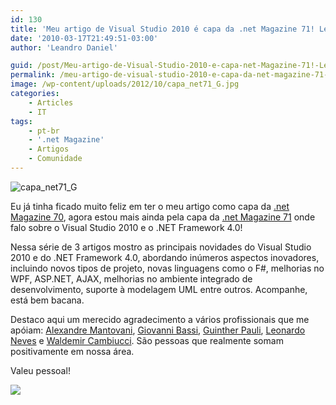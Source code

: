 ```yaml
---
id: 130
title: 'Meu artigo de Visual Studio 2010 é capa da .net Magazine 71! Legal!!!'
date: '2010-03-17T21:49:51-03:00'
author: 'Leandro Daniel'

guid: /post/Meu-artigo-de-Visual-Studio-2010-e-capa-net-Magazine-71!-Legal!!!.aspx
permalink: /meu-artigo-de-visual-studio-2010-e-capa-da-net-magazine-71-legal/
image: /wp-content/uploads/2012/10/capa_net71_G.jpg
categories:
    - Articles
    - IT
tags:
    - pt-br
    - '.net Magazine'
    - Artigos
    - Comunidade
---
```


![capa_net71_G](http://leandrodaniel.com/pics/capa_net71_G_2.jpg "capa_net71_G")

Eu já tinha ficado muito feliz em ter o meu artigo como capa da [.net Magazine 70](http://www.leandrodaniel.com/post/Meu-artigo-de-PLINQ-e-capa-da-net-Magazine-70!), agora estou mais ainda pela capa da [.net Magazine 71](http://www.devmedia.com.br/resumo/default.asp?ed=71&site=1) onde falo sobre o Visual Studio 2010 e o .NET Framework 4.0!

Nessa série de 3 artigos mostro as principais novidades do Visual Studio 2010 e do .NET Framework 4.0, abordando inúmeros aspectos inovadores, incluindo novos tipos de projeto, novas linguagens como o F#, melhorias no WPF, ASP.NET, AJAX, melhorias no ambiente integrado de desenvolvimento, suporte à modelagem UML entre outros. Acompanhe, está bem bacana.

Destaco aqui um merecido agradecimento a vários profissionais que me apóiam: [Alexandre Mantovani](http://system.mantov.net/), [Giovanni Bassi](http://unplugged.giggio.net/), [Guinther Pauli](http://guintherpauli.blogspot.com/), [Leonardo Neves](http://blog.lneves.net/) e [Waldemir Cambiucci](http://blogs.msdn.com/wcamb/). São pessoas que realmente somam positivamente em nossa área.

Valeu pessoal!

![](http://www.leandrodaniel.com/editors/tiny_mce/plugins/emotions/images/smiley-smile.gif)
